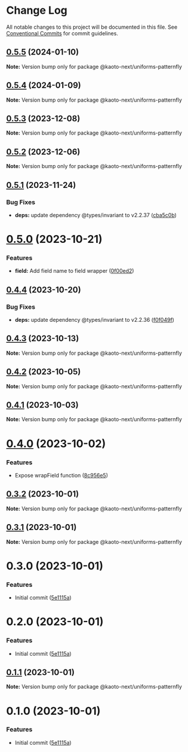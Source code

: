 # Change Log

All notable changes to this project will be documented in this file.
See [Conventional Commits](https://conventionalcommits.org) for commit guidelines.

## [0.5.5](https://github.com/KaotoIO/uniforms-patternfly/compare/@kaoto-next/uniforms-patternfly@0.5.4...@kaoto-next/uniforms-patternfly@0.5.5) (2024-01-10)

**Note:** Version bump only for package @kaoto-next/uniforms-patternfly

## [0.5.4](https://github.com/KaotoIO/uniforms-patternfly/compare/@kaoto-next/uniforms-patternfly@0.5.3...@kaoto-next/uniforms-patternfly@0.5.4) (2024-01-09)

**Note:** Version bump only for package @kaoto-next/uniforms-patternfly

## [0.5.3](https://github.com/KaotoIO/uniforms-patternfly/compare/@kaoto-next/uniforms-patternfly@0.5.2...@kaoto-next/uniforms-patternfly@0.5.3) (2023-12-08)

**Note:** Version bump only for package @kaoto-next/uniforms-patternfly

## [0.5.2](https://github.com/KaotoIO/uniforms-patternfly/compare/@kaoto-next/uniforms-patternfly@0.5.1...@kaoto-next/uniforms-patternfly@0.5.2) (2023-12-06)

**Note:** Version bump only for package @kaoto-next/uniforms-patternfly

## [0.5.1](https://github.com/KaotoIO/uniforms-patternfly/compare/@kaoto-next/uniforms-patternfly@0.5.0...@kaoto-next/uniforms-patternfly@0.5.1) (2023-11-24)

### Bug Fixes

* **deps:** update dependency @types/invariant to v2.2.37 ([cba5c0b](https://github.com/KaotoIO/uniforms-patternfly/commit/cba5c0bdbfc9025646ce9a1d8a06266d7122e4c0))

# [0.5.0](https://github.com/KaotoIO/uniforms-patternfly/compare/@kaoto-next/uniforms-patternfly@0.4.4...@kaoto-next/uniforms-patternfly@0.5.0) (2023-10-21)

### Features

* **field:** Add field name to field wrapper ([0f00ed2](https://github.com/KaotoIO/uniforms-patternfly/commit/0f00ed2659105612133abd36afd5de6ce5880b30))

## [0.4.4](https://github.com/KaotoIO/uniforms-patternfly/compare/@kaoto-next/uniforms-patternfly@0.4.3...@kaoto-next/uniforms-patternfly@0.4.4) (2023-10-20)

### Bug Fixes

* **deps:** update dependency @types/invariant to v2.2.36 ([f0f049f](https://github.com/KaotoIO/uniforms-patternfly/commit/f0f049f0a36bdee95e5ea157a2a14463c7174ab2))

## [0.4.3](https://github.com/KaotoIO/uniforms-patternfly/compare/@kaoto-next/uniforms-patternfly@0.4.2...@kaoto-next/uniforms-patternfly@0.4.3) (2023-10-13)

**Note:** Version bump only for package @kaoto-next/uniforms-patternfly

## [0.4.2](https://github.com/KaotoIO/uniforms-patternfly/compare/@kaoto-next/uniforms-patternfly@0.4.1...@kaoto-next/uniforms-patternfly@0.4.2) (2023-10-05)

**Note:** Version bump only for package @kaoto-next/uniforms-patternfly

## [0.4.1](https://github.com/KaotoIO/uniforms-patternfly/compare/@kaoto-next/uniforms-patternfly@0.4.0...@kaoto-next/uniforms-patternfly@0.4.1) (2023-10-03)

**Note:** Version bump only for package @kaoto-next/uniforms-patternfly

# [0.4.0](https://github.com/KaotoIO/uniforms-patternfly/compare/@kaoto-next/uniforms-patternfly@0.3.2...@kaoto-next/uniforms-patternfly@0.4.0) (2023-10-02)

### Features

* Expose wrapField function ([8c956e5](https://github.com/KaotoIO/uniforms-patternfly/commit/8c956e53b38ccdc912cde02f51bed8a1542dd650))

## [0.3.2](https://github.com/KaotoIO/uniforms-patternfly/compare/@kaoto-next/uniforms-patternfly@0.3.1...@kaoto-next/uniforms-patternfly@0.3.2) (2023-10-01)

**Note:** Version bump only for package @kaoto-next/uniforms-patternfly

## [0.3.1](https://github.com/KaotoIO/uniforms-patternfly/compare/@kaoto-next/uniforms-patternfly@0.3.0...@kaoto-next/uniforms-patternfly@0.3.1) (2023-10-01)

**Note:** Version bump only for package @kaoto-next/uniforms-patternfly

# 0.3.0 (2023-10-01)

### Features

* Initial commit ([5e1115a](https://github.com/KaotoIO/uniforms-patternfly/commit/5e1115ad6de75e733c7984f79f4f468983c15dd8))

# 0.2.0 (2023-10-01)

### Features

* Initial commit ([5e1115a](https://github.com/KaotoIO/uniforms-patternfly/commit/5e1115ad6de75e733c7984f79f4f468983c15dd8))

## [0.1.1](https://github.com/KaotoIO/kaoto-next/compare/@kaoto-next/uniforms-patternfly@0.1.0...@kaoto-next/uniforms-patternfly@0.1.1) (2023-10-01)

**Note:** Version bump only for package @kaoto-next/uniforms-patternfly

# 0.1.0 (2023-10-01)

### Features

* Initial commit ([5e1115a](https://github.com/KaotoIO/kaoto-next/commit/5e1115ad6de75e733c7984f79f4f468983c15dd8))
